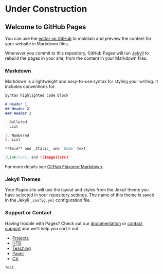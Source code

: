 # Under Construction

## Welcome to GitHub Pages

You can use the [editor on GitHub](https://github.com/mdhasan2/autocyber/edit/main/README.md) to maintain and preview the content for your website in Markdown files.

Whenever you commit to this repository, GitHub Pages will run [Jekyll](https://jekyllrb.com/) to rebuild the pages in your site, from the content in your Markdown files.

### Markdown

Markdown is a lightweight and easy-to-use syntax for styling your writing. It includes conventions for

```markdown
Syntax highlighted code block

# Header 1
## Header 2
### Header 3

- Bulleted
- List

1. Numbered
2. List

**Bold** and _Italic_ and `Code` text

[Link](url) and ![Image](src)
```
For more details see [GitHub Flavored Markdown](https://guides.github.com/features/mastering-markdown/).

### Jekyll Themes

Your Pages site will use the layout and styles from the Jekyll theme you have selected in your [repository settings](https://github.com/mdhasan2/autocyber/settings/pages). The name of this theme is saved in the Jekyll `_config.yml` configuration file.

### Support or Contact

Having trouble with Pages? Check out our [documentation](https://docs.github.com/categories/github-pages-basics/) or [contact support](https://support.github.com/contact) and we’ll help you sort it out.

- [Projects](https://github.com/mdhasan2/autocyber/settings/pages)
- [HTB](https://github.com/mdhasan2/autocyber/settings/htb)
- [Teaching](https://github.com/mdhasan2/autocyber/settings/pages)
- [Paper](https://github.com/mdhasan2/autocyber/settings/pages)
- [CV](https://github.com/mdhasan2/autocyber/settings/pages)

```
Test
```
